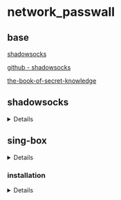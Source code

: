 # network_passwall

## base

[shadowsocks](https://shadowsocks.org)

[github - shadowsocks](https://github.com/shadowsocks)

[the-book-of-secret-knowledge](https://github.com/trimstray/the-book-of-secret-knowledge)

## shadowsocks
<details>

[shadowsocks-rust](https://github.com/shadowsocks/shadowsocks-rust)

Build from source

Use cargo to build. NOTE: RAM >= 2GiB

    cargo build --release

Then sslocal and ssserver will appear in ./target/(debug|release)/, it works similarly as the two binaries in the official ShadowSocks' implementation.

    make install TARGET=release

Then sslocal, ssserver, ssmanager and ssurl will be installed to /usr/local/bin (variable PREFIX).

For Windows users, if you have encountered any problem in building, check and discuss in #102.

target-cpu optimization

If you are building for your current CPU platform (for example, build and run on your personal computer), it is recommended to set target-cpu=native feature to let rustc generate and optimize code for the CPU running the compiler.

    export RUSTFLAGS="-C target-cpu=native"
    
 
</details>


## sing-box 
 <details> 

  [sing-box _ github.com ](https://github.com/SagerNet/sing-box)

  [sing-box 1.8.0+版本迁移指南，Rule Set配置使用](https://idev.dev/proxy/sing-box-rule-set.html)

  [sing-box __ manual ](https://sing-box.sagernet.org)

  [NekoBoxForAndroid](https://github.com/MatsuriDayo/NekoBoxForAndroid)

  [sing-box __ examples __ configuration files](https://github.com/chika0801/sing-box-examples)

  [ Shadowsock __ AEAD 2022 setup ](https://pincong.rocks/article/item_id-1138365)

  [网络代理平台的“瑞士军刀”](https://bulianglin.com/archives/sing-box.html)

</details>

###  installation
<details>

client: build from source.

```
git clone https://github.com/SagerNet/sing-box.git
cd sing-box
make
make install
```


server__debian(shadowsocks):

`bash <(curl -fsSL https://sing-box.app/deb-install.sh)`

vim /etc/sing-box/config.json

```
{
  "log": {
    "level": "error"
  },
  "dns": {
    "servers": [
      {
        "address": "tls://8.8.8.8"
      }
    ]
  },
  "inbounds": [
    {
      "type": "shadowsocks",
      "listen": "::",
      "listen_port": XXXX,
      "sniff": true,
      "network": "tcp",
      "method": "2022-blake3-chacha20-poly1305",
      "password": "XXXX-256-bit-XXXX",
      "multiplex": {
        "enabled": true
      }
    }
  ],
  "outbounds": [
    {
      "type": "direct"
    },
    {
      "type": "dns",
      "tag": "dns-out"
    }
  ],
  "route": {
    "rules": [
      {
        "protocol": "dns",
        "outbound": "dns-out"
      }
    ]
  }
}
```

running:

`systemctl enable sing-box --now | systemctl restart sing-box | systemctl status sing-box`


sing-box.service in /etc/systemd/system

client:

......

</details>
